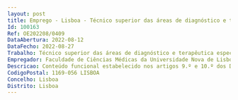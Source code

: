 ```yaml
--- 
layout: post
title: Emprego - Lisboa - Técnico superior das áreas de diagnóstico e terapêutica especialista
Id: 100163
Ref: OE202208/0409
DataAbertura: 2022-08-12
DataFecho: 2022-08-27
Trabalho: Técnico superior das áreas de diagnóstico e terapêutica especialista
Empregador: Faculdade de Ciências Médicas da Universidade Nova de Lisboa - NOVA Medical School
Descricao: Conteúdo funcional estabelecido nos artigos 9.º e 10.º dos Decretos Lei n.º 110 2017 e 111 2017, ambos de 31 de agosto.
CodigoPostal: 1169-056 LISBOA
Concelho: Lisboa
Distrito: Lisboa
--- 
```

